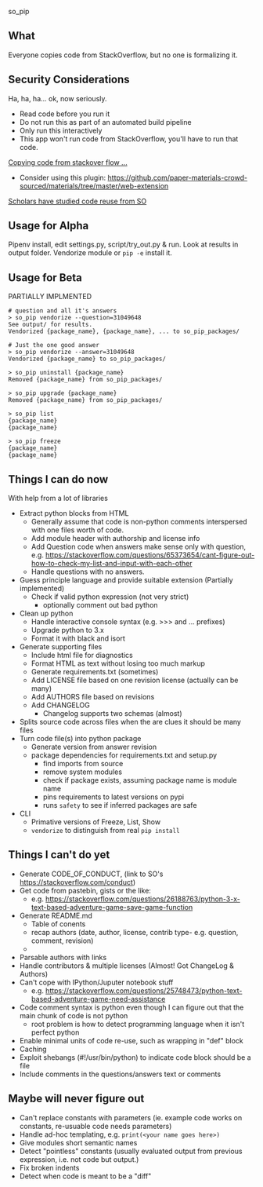 so_pip

What
----
Everyone copies code from StackOverflow, but no one is formalizing it.

Security Considerations
-----------------------
Ha, ha, ha... ok, now seriously.

- Read code before you run it
- Do not run this as part of an automated build pipeline
- Only run this interactively
- This app won't run code from StackOverflow, you'll have to run that code.

[Copying code from stackover flow ...](https://stackoverflow.blog/2019/11/26/copying-code-from-stack-overflow-you-might-be-spreading-security-vulnerabilities/)
- Consider using this plugin: https://github.com/paper-materials-crowd-sourced/materials/tree/master/web-extension

[Scholars have studied code reuse from SO](https://link.springer.com/article/10.1007/s10664-018-9634-5)

Usage for Alpha
---------------
Pipenv install, edit settings.py, script/try_out.py & run. Look at
results in output folder. Vendorize module or `pip -e` install it.

Usage for Beta
--------------
PARTIALLY IMPLMENTED
```
# question and all it's answers
> so_pip vendorize --question=31049648
See output/ for results.
Vendorized {package_name}, {package_name}, ... to so_pip_packages/

# Just the one good answer
> so_pip vendorize --answer=31049648
Vendorized {package_name} to so_pip_packages/

> so_pip uninstall {package_name}
Removed {package_name} from so_pip_packages/

> so_pip upgrade {package_name}
Removed {package_name} from so_pip_packages/

> so_pip list
{package_name}
{package_name}

> so_pip freeze
{package_name}
{package_name}
```

Things I can do now
-------------------
With help from a lot of libraries
- Extract python blocks from HTML
    - Generally assume that code is non-python comments interspersed with one files worth of code.
    - Add module header with authorship and license info
    - Add Question code when answers make sense only with question, e.g. https://stackoverflow.com/questions/65373654/cant-figure-out-how-to-check-my-list-and-input-with-each-other
    - Handle questions with no answers.
- Guess principle language and provide suitable extension (Partially implemented)
    - Check if valid python expression (not very strict)
        - optionally comment out bad python
- Clean up python
    - Handle interactive console syntax (e.g. >>> and ... prefixes)
    - Upgrade python to 3.x
    - Format it with black and isort
- Generate supporting files
    - Include html file for diagnostics
    - Format HTML as text without losing too much markup
    - Generate requirements.txt (sometimes)
    - Add LICENSE file based on one revision license (actually can be many)
    - Add AUTHORS file based on revisions
    - Add CHANGELOG
        - Changelog supports two schemas (almost)
- Splits source code across files when the are clues it should be many files
- Turn code file(s) into python package
    - Generate version from answer revision
    - package dependencies for requirements.txt and setup.py
        - find imports from source
        - remove system modules
        - check if package exists, assuming package name is module name
        - pins requirements to latest versions on pypi
        - runs `safety` to see if inferred packages are safe
- CLI
    - Primative versions of Freeze, List, Show
    - `vendorize` to distinguish from real `pip install`

Things I can't do yet
---------------------
- Generate CODE_OF_CONDUCT, (link to SO's https://stackoverflow.com/conduct)
- Get code from pastebin, gists or the like:
   - e.g. https://stackoverflow.com/questions/26188763/python-3-x-text-based-adventure-game-save-game-function
- Generate README.md
    - Table of conents
    - recap authors (date, author, license, contrib type- e.g. question, comment, revision)
    -
- Parsable authors with links
- Handle contributors & multiple licenses (Almost! Got ChangeLog & Authors)
- Can't cope with IPython/Juputer notebook stuff
   - e.g. https://stackoverflow.com/questions/25748473/python-text-based-adventure-game-need-assistance
- Code comment syntax is python even though I can figure out that the main chunk of code is not python
    - root problem is how to detect programming language when it isn't perfect python
- Enable minimal units of code re-use, such as wrapping in "def" block
- Caching
- Exploit shebangs (#!/usr/bin/python) to indicate code block should be a file
- Include comments in the questions/answers text or comments

Maybe will never figure out
------
- Can't replace constants with parameters (ie. example code works on constants, re-usuable code needs parameters)
- Handle ad-hoc templating, e.g. `print(<your name goes here>)`
- Give modules short semantic names
- Detect "pointless" constants (usually evaluated output from previous expression, i.e. not code but output.)
- Fix broken indents
- Detect when code is meant to be a "diff"
